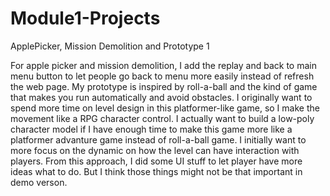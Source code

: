 # Module1-Projects
 ApplePicker, Mission Demolition and Prototype 1
 
For apple picker and mission demolition, I add the replay and back to main menu button to let people go back to menu more easily instead of refresh the web page.
My prototype is inspired by roll-a-ball and the kind of game that makes you run automatically and avoid obstacles. I originally want to spend more time on level design in this platformer-like game, so I make the movement like a RPG character control. I actually want to build a low-poly character model if I have enough time to make this game more like a platformer advanture game instead of roll-a-ball game.
I initially want to more focus on the dynamic on how the level can have interaction with players. From this approach, I did some UI stuff to let player have more ideas what to do. But I think those things might not be that important in demo verson.
